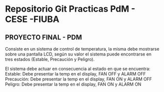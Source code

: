 # Repositorio Git Practicas PdM - CESE -FIUBA

## PROYECTO FINAL - PDM
Consiste en un sistema de control de temperatura, la misma debe mostrarse sobre una pantalla LCD, según su valor el sistema puede encontrarse en tres estados (Estable, Precaución y Peligro).

El sistema debe actuar en consecuencia al estado en que se encuentra:
Estable: Debe presentar la temp en el display, FAN OFF y ALARM OFF
Precaución: Debe presentar la temp en el display, FAN ON y ALARM OFF
Peligro: Debe presentar la temp en el display, FAN ON y ALARM ON

